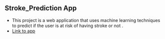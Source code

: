 ## Stroke_Prediction App
- This project is a web application that uses machine learning techniques to predict if the user is at risk of having stroke or not .
- [Link to app](https://strokeprediction-ho2ts7cdrecrojappy5cy6u.streamlit.app)
